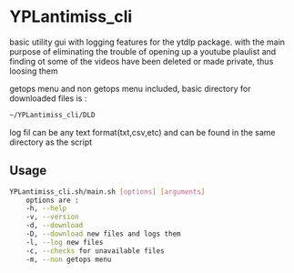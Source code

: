 # YPLantimiss_cli


basic utility gui with logging features for the ytdlp package.
with the main purpose of eliminating the trouble of opening up a youtube plaulist and finding ot some of the videos have been deleted or made private, thus loosing them

getops menu and non getops menu included, basic directory for downloaded files is :

```bash
~/YPLantimiss_cli/DLD
```

log fil can be any text format(txt,csv,etc) and can be found in the same directory as the script

## Usage

```bash
YPLantimiss_cli.sh/main.sh [options] [arguments]
    options are :
    -h, --help
    -v, --version
    -d, --download
    -D, --download new files and logs them
    -l, --log new files
    -c, --checks for unavailable files
    -m, --non getops menu


```

